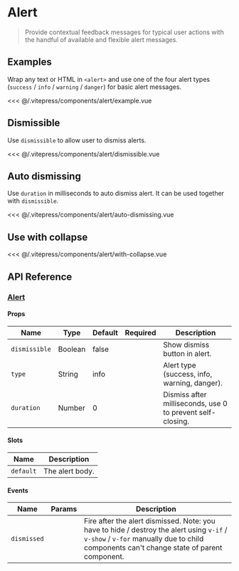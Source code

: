 <script setup>
import Example from '../.vitepress/components/alert/example.vue';
import Dismissible from '../.vitepress/components/alert/dismissible.vue';
import AutoDismissing from '../.vitepress/components/alert/auto-dismissing.vue';
import WithCollapse from '../.vitepress/components/alert/with-collapse.vue';
</script>

# Alert

> Provide contextual feedback messages for typical user actions with the handful of available and flexible alert messages.

## Examples

Wrap any text or HTML in `<alert>` and use one of the four alert types (`success` / `info` / `warning` / `danger`) for basic alert messages.

<example/>

<<< @/.vitepress/components/alert/example.vue

## Dismissible

Use `dismissible` to allow user to dismiss alerts.

<dismissible/>

<<< @/.vitepress/components/alert/dismissible.vue

## Auto dismissing

Use `duration` in milliseconds to auto dismiss alert. It can be used together with `dismissible`.

<auto-dismissing/>

<<< @/.vitepress/components/alert/auto-dismissing.vue

## Use with collapse

<with-collapse/>

<<< @/.vitepress/components/alert/with-collapse.vue

## API Reference

### [Alert](https://github.com/uiv-lib/uiv/blob/1.x/src/components/alert/Alert.vue)

#### Props

Name             | Type       | Default  | Required | Description
---------------- | ---------- | -------- | -------- | -----------------------
`dismissible`    | Boolean    | false    |          | Show dismiss button in alert.
`type`           | String     | info     |          | Alert type (success, info, warning, danger).
`duration`       | Number     | 0        |          | Dismiss after milliseconds, use 0 to prevent self-closing.

#### Slots

Name      | Description
--------- | -----------------------
`default` | The alert body.

#### Events

Name        | Params | Description
----------- | ------ | ---------------
`dismissed` |        | Fire after the alert dismissed. Note: you have to hide / destroy the alert using `v-if` / `v-show` / `v-for` manually due to child components can't change state of parent component.
